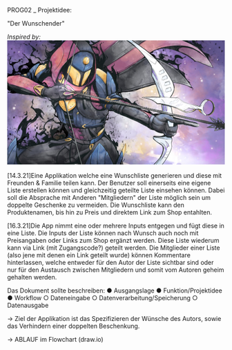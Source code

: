 PROG02 _ Projektidee:

"Der Wunschender"

*Inspired by:*
![wishender_inspiration](bilder/rachel-kong-wish-ender.jpg)


[14.3.21]Eine Applikation welche eine Wunschliste generieren und diese mit Freunden & Familie teilen kann.
Der Benutzer soll einerseits eine eigene Liste erstellen können und gleichzeitig geteilte Liste einsehen können.
Dabei soll die Absprache mit Anderen "Mitgliedern" der Liste möglich sein um doppelte Geschenke zu vermeiden. 
Die Wunschliste kann den Produktenamen, bis hin zu Preis und direktem Link zum Shop entahlten.

[16.3.21]Die App nimmt eine oder mehrere Inputs entgegen und fügt diese in eine Liste. 
Die Inputs der Liste können nach Wunsch auch noch mit Preisangaben oder Links zum Shop ergänzt werden. 
Diese Liste wiederum kann via Link (mit Zugangscode?) geteilt werden. 
Die Mitglieder einer Liste (also jene mit denen ein Link geteilt wurde) können Kommentare hinterlassen,
welche entweder für den Autor der Liste sichtbar sind oder nur für den Austausch
zwischen Mitgliedern und somit vom Autoren geheim gehalten werden.

Das Dokument sollte beschreiben:
● Ausgangslage
● Funktion/Projektidee
● Workflow
 ○ Dateneingabe
 ○ Datenverarbeitung/Speicherung
 ○ Datenausgabe

-> Ziel der Applikation ist das Spezifizieren der Wünsche des Autors, sowie das Verhindern einer 
doppelten Beschenkung. 
 
-> ABLAUF im Flowchart (draw.io)
